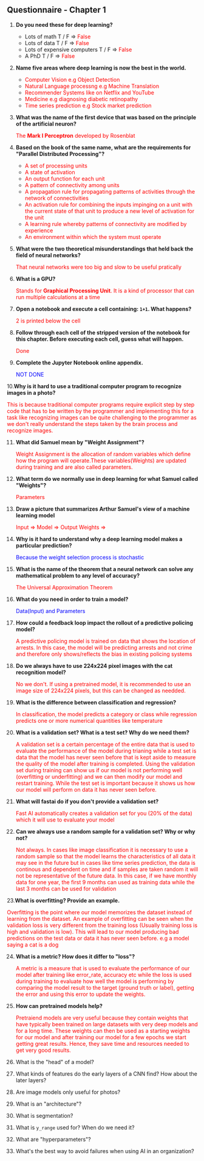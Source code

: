 ## Questionnaire - Chapter 1

1. **Do you need these for deep learning?**
   - Lots of math T / F  =>  <span style="color:red"> False </span>
   - Lots of data T / F  =>  <span style="color:red"> False </span>
   - Lots of expensive computers T / F  =>  <span style="color:red"> False </span>
   - A PhD T / F  =>  <span style="color:red"> False </span>

2. **Name five areas where deep learning is now the best in the world.**

    - <span style="color:red"> Computer Vision e.g Object Detection </span>
    - <span style="color:red"> Natural Language processng e.g Machine Translation </span>
    - <span style="color:red"> Recommender Systems like on Netflix and YouTube </span>
    - <span style="color:red"> Medicine e.g diagnosing diabetic retinopathy </span>
    - <span style="color:red"> Time series prediction e.g Stock market prediction </span>

3. **What was the name of the first device that was based on the principle of the artificial neuron?**

      <span style="color:red"> The **Mark I Perceptron** developed by Rosenblat </span>

4. **Based on the book of the same name, what are the requirements for "Parallel Distributed Processing"?**
    - <span style="color:red">A set of processing units  </span>
    - <span style="color:red"> A state of activation  </span>
    - <span style="color:red"> An output function for each unit  </span>
    - <span style="color:red"> A pattern of connectivity among units  </span>
    - <span style="color:red"> A propagation rule for propagating patterns of activities through the network of connectivities  </span>
    - <span style="color:red"> An activation rule for combining the inputs impinging on a unit with the current state of that unit to produce a new level of activation for the unit  </span>
    - <span style="color:red"> A learning rule whereby patterns of connectivity are modified by experience  </span>
    - <span style="color:red"> An environment within which the system must operate  </span>

5. **What were the two theoretical misunderstandings that held back the field of neural networks?**

      <span style="color:red"> That neural networks were too big and slow to be useful pratically  </span>

6. **What is a GPU?**

      <span style="color:red"> Stands for **Graphical Processing Unit**. It is a kind of processor that can run multiple calculations at a time </span>

7. **Open a notebook and execute a cell containing: `1+1`. What happens?**

      <span style="color:red"> 2 is printed below the cell </span>

8. **Follow through each cell of the stripped version of the notebook for this chapter. Before executing each cell, guess what will happen.**

      <span style="color:red"> Done </span>

9. **Complete the Jupyter Notebook online appendix.**

      <span style="color:blue"> NOT DONE  </span>

10.**Why is it hard to use a traditional computer program to recognize images in a photo?**

   <p style="color:red">
   This is because traditional computer programs require explicit step by step code that has to be written by the programmer and implementing this for a task like recognizing images can be quite challenging to the programmer as we don't really understand the steps taken by the brain process and recognize images. 
   </p>   
    

11. **What did Samuel mean by "Weight Assignment"?**

      <span style="color:red"> Weight Assignment is the allocation of random variables which define how the program will operate.These variables(Weights) are updated during training and are also called parameters.</span> 
   
12. **What term do we normally use in deep learning for what Samuel called "Weights"?**

      <span style="color:red"> Parameters   </span> 
   
13. **Draw a picture that summarizes Arthur Samuel's view of a machine learning model**
   
      <p style="color:red">
      Input => Model => Output
      Weights =>
       </p> 

14. **Why is it hard to understand why a deep learning model makes a particular prediction?**
      
      <p style="color:blue"> Because the weight selection process is stochastic </p> 

15. **What is the name of the theorem that a neural network can solve any mathematical problem to any level of accuracy?**
      
      <p style="color:red"> The Universal Approximation Theorem  </p> 

16. **What do you need in order to train a model?**

      <p style="color:blue"> Data(Input) and Parameters   </p> 
     

17. **How could a feedback loop impact the rollout of a predictive policing model?**
      
      <p style="color:red"> A predictive policing model is trained on data that shows the location of arrests. In this case, the model will be predicting arrests and not crime and therefore only shows/reflects the bias in existing policing systems  </p> 
      
18. **Do we always have to use 224x224 pixel images with the cat recognition model?**
      
      <p style="color:red"> No we don't. If using a pretrained model, it is recommended to use an image size of 224x224 pixels, but this can be changed as needded.  </p> 
      
19. **What is the difference between classification and regression?**
      
      <p style="color:red"> In classification, the model predicts a category or class while regression predicts one or more numerical quantities like temperature </p> 
      
20. **What is a validation set? What is a test set? Why do we need them?**
      
      <p style="color:red"> A validation set is a certain percentage of the entire data that is used to evaluate the performance of the model during trianing while a test set is data that the model has never seen before that is kept aside to measure the quality of the model after training is completed.  Using the validation set during training can show us if our model is not performing well (overfitting or underfitting) and we can then modify our model and restart training. While the test set is important because it shows us how our model will perform on data it has never seen before. </p> 
      
21. **What will fastai do if you don't provide a validation set?**

      <p style="color:red"> Fast AI automatically creates a validation set for you (20% of the data) which it will use to evaluate your model </p> 

22. **Can we always use a random sample for a validation set? Why or why not?**
     
     <p style="color:red"> Not always. In cases like image classification it is necessary to use a random sample so that the model learns the characteristics of all data it may see in the future but in cases like time series prediction, the data is continous and dependent on time and if samples are taken random it will not be representative of the future data. In this case, if we have monthly data for one year, the first 9 months can used as training data while the last 3 months can be used for validation </p> 
     
23.**What is overfitting? Provide an example.**


   <p style="color:red"> Overfitting is the point where our model memorizes the dataset instead of learning from the dataset. An example of overfitting can be seen when the validation loss is very different from the training loss (Usually training loss is high and validation is low). This will lead to our model producing bad predictions on the test data or data it has never seen before. e.g a model saying a cat is a dog </p> 

24. **What is a metric? How does it differ to "loss"?**
      
      <p style="color:red"> A metric is a measure that is used to evaluate the performance of our model after training like error_rate, accuracy etc while the loss is used during training to evaluate how well the model is performing by comparing the model result to the target (ground truth or label), getting the error and using this error to update the weights.  </p> 

25. **How can pretrained models help?**
      
      <p style="color:red">Pretraiend models are very useful because they contain weights that have typically been trained on large datasets with very deep models and for a long time. These weights can then be used as a starting weights for our model and after training our model for a few epochs we start getting great results. Hence, they save time and resources needed to get very good results. </p> 

1. What is the "head" of a model?
1. What kinds of features do the early layers of a CNN find? How about the later layers?
1. Are image models only useful for photos?
1. What is an "architecture"?
1. What is segmentation?
1. What is `y_range` used for? When do we need it?
1. What are "hyperparameters"?
1. What's the best way to avoid failures when using AI in an organization?
